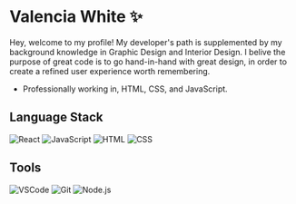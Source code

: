 # Valencia White ✨
Hey, welcome to my profile! My developer's path is supplemented by my background knowledge in Graphic Design and Interior Design. I belive the purpose of great code is to go hand-in-hand with great design, in order to create a refined user experience worth remembering. 

- Professionally  working in, HTML, CSS, and JavaScript.

## Language Stack
![React](https://img.icons8.com/color/48/000000/react-native.png)
![JavaScript](https://img.icons8.com/color/48/000000/javascript--v1.png) ![HTML](https://img.icons8.com/color/48/000000/html-5--v1.png) ![CSS](https://img.icons8.com/color/48/000000/css3.png)
## Tools 
![VSCode](https://img.icons8.com/color/48/000000/visual-studio-code-2019.png) ![Git](https://img.icons8.com/color/48/000000/git.png) ![Node.js](https://img.icons8.com/fluency/48/000000/node-js.png)

<!--
**valenciawhite/valenciawhite** is a ✨ _special_ ✨ repository because its `README.md` (this file) appears on your GitHub profile.

Here are some ideas to get you started:

- 🔭 I’m currently working on ...
- 🌱 I’m currently learning ...
- 👯 I’m looking to collaborate on ...
- 🤔 I’m looking for help with ...
- 💬 Ask me about ...
- 📫 How to reach me: ...
- 😄 Pronouns: ...
- ⚡ Fun fact: ...
-->
